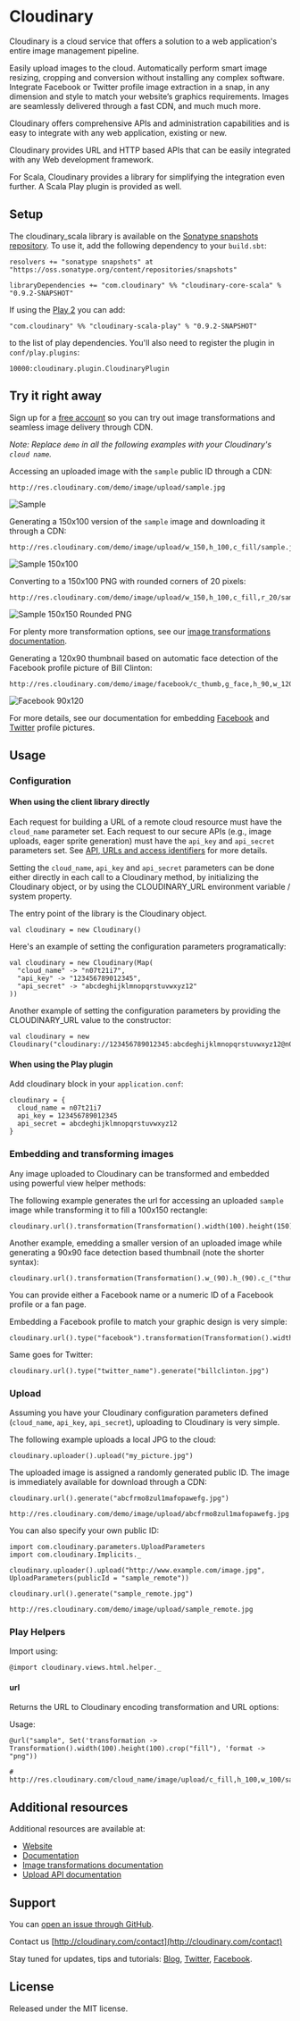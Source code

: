 Cloudinary
==========

Cloudinary is a cloud service that offers a solution to a web application's entire image management pipeline. 

Easily upload images to the cloud. Automatically perform smart image resizing, cropping and conversion without installing any complex software. 
Integrate Facebook or Twitter profile image extraction in a snap, in any dimension and style to match your website’s graphics requirements. 
Images are seamlessly delivered through a fast CDN, and much much more. 

Cloudinary offers comprehensive APIs and administration capabilities and is easy to integrate with any web application, existing or new.

Cloudinary provides URL and HTTP based APIs that can be easily integrated with any Web development framework. 

For Scala, Cloudinary provides a library for simplifying the integration even further. A Scala Play plugin is provided as well.

## Setup ######################################################################

The cloudinary_scala library is available on the [Sonatype snapshots repository](https://oss.sonatype.org/content/repositories/snapshots). To use it, add the following dependency to your `build.sbt`:
    
    resolvers += "sonatype snapshots" at "https://oss.sonatype.org/content/repositories/snapshots"
    
    libraryDependencies += "com.cloudinary" %% "cloudinary-core-scala" % "0.9.2-SNAPSHOT"

If using the [Play 2](http://www.playframework.com/) you can add:

    "com.cloudinary" %% "cloudinary-scala-play" % "0.9.2-SNAPSHOT"

to the list of play dependencies. You'll also need to register the plugin in `conf/play.plugins`:

    10000:cloudinary.plugin.CloudinaryPlugin

## Try it right away

Sign up for a [free account](https://cloudinary.com/users/register/free) so you can try out image transformations and seamless image delivery through CDN.

*Note: Replace `demo` in all the following examples with your Cloudinary's `cloud name`.*  

Accessing an uploaded image with the `sample` public ID through a CDN:

    http://res.cloudinary.com/demo/image/upload/sample.jpg

![Sample](https://res.cloudinary.com/demo/image/upload/w_0.4/sample.jpg "Sample")

Generating a 150x100 version of the `sample` image and downloading it through a CDN:

    http://res.cloudinary.com/demo/image/upload/w_150,h_100,c_fill/sample.jpg

![Sample 150x100](https://res.cloudinary.com/demo/image/upload/w_150,h_100,c_fill/sample.jpg "Sample 150x100")

Converting to a 150x100 PNG with rounded corners of 20 pixels: 

    http://res.cloudinary.com/demo/image/upload/w_150,h_100,c_fill,r_20/sample.png

![Sample 150x150 Rounded PNG](https://res.cloudinary.com/demo/image/upload/w_150,h_100,c_fill,r_20/sample.png "Sample 150x150 Rounded PNG")

For plenty more transformation options, see our [image transformations documentation](http://cloudinary.com/documentation/image_transformations).

Generating a 120x90 thumbnail based on automatic face detection of the Facebook profile picture of Bill Clinton:
 
    http://res.cloudinary.com/demo/image/facebook/c_thumb,g_face,h_90,w_120/billclinton.jpg
    
![Facebook 90x120](https://res.cloudinary.com/demo/image/facebook/c_thumb,g_face,h_90,w_120/billclinton.jpg "Facebook 90x200")

For more details, see our documentation for embedding [Facebook](http://cloudinary.com/documentation/facebook_profile_pictures) and [Twitter](http://cloudinary.com/documentation/twitter_profile_pictures) profile pictures. 


## Usage

### Configuration

#### When using the client library directly

Each request for building a URL of a remote cloud resource must have the `cloud_name` parameter set. 
Each request to our secure APIs (e.g., image uploads, eager sprite generation) must have the `api_key` and `api_secret` parameters set. 
See [API, URLs and access identifiers](http://cloudinary.com/documentation/api_and_access_identifiers) for more details.

Setting the `cloud_name`, `api_key` and `api_secret` parameters can be done either directly in each call to a Cloudinary method, 
by initializing the Cloudinary object, or by using the CLOUDINARY_URL environment variable / system property.

The entry point of the library is the Cloudinary object. 

    val cloudinary = new Cloudinary()

Here's an example of setting the configuration parameters programatically:


    val cloudinary = new Cloudinary(Map(
      "cloud_name" -> "n07t21i7",
      "api_key" -> "123456789012345",
      "api_secret" -> "abcdeghijklmnopqrstuvwxyz12"
    ))

Another example of setting the configuration parameters by providing the CLOUDINARY_URL value to the constructor:

    val cloudinary = new Cloudinary("cloudinary://123456789012345:abcdeghijklmnopqrstuvwxyz12@n07t21i7")

#### When using the Play plugin

Add cloudinary block in your `application.conf`:

    cloudinary = {
      cloud_name = n07t21i7
      api_key = 123456789012345
      api_secret = abcdeghijklmnopqrstuvwxyz12
    }

### Embedding and transforming images

Any image uploaded to Cloudinary can be transformed and embedded using powerful view helper methods:

The following example generates the url for accessing an uploaded `sample` image while transforming it to fill a 100x150 rectangle:

    cloudinary.url().transformation(Transformation().width(100).height(150).crop("fill")).generate("sample.jpg")

Another example, emedding a smaller version of an uploaded image while generating a 90x90 face detection based thumbnail (note the shorter syntax): 

    cloudinary.url().transformation(Transformation().w_(90).h_(90).c_("thumb").g_("face")).generate("woman.jpg")

You can provide either a Facebook name or a numeric ID of a Facebook profile or a fan page.  
             
Embedding a Facebook profile to match your graphic design is very simple:

    cloudinary.url().type("facebook").transformation(Transformation().width(130).height(130).crop("fill").gravity("north_west")).generate("billclinton.jpg")
                           
Same goes for Twitter:

    cloudinary.url().type("twitter_name").generate("billclinton.jpg")

### Upload

Assuming you have your Cloudinary configuration parameters defined (`cloud_name`, `api_key`, `api_secret`), uploading to Cloudinary is very simple.
    
The following example uploads a local JPG to the cloud: 
    
    cloudinary.uploader().upload("my_picture.jpg")
        
The uploaded image is assigned a randomly generated public ID. The image is immediately available for download through a CDN:

    cloudinary.url().generate("abcfrmo8zul1mafopawefg.jpg")
        
    http://res.cloudinary.com/demo/image/upload/abcfrmo8zul1mafopawefg.jpg

You can also specify your own public ID:    
    
    import com.cloudinary.parameters.UploadParameters
    import com.cloudinary.Implicits._
    
    cloudinary.uploader().upload("http://www.example.com/image.jpg", UploadParameters(publicId = "sample_remote"))

    cloudinary.url().generate("sample_remote.jpg")

    http://res.cloudinary.com/demo/image/upload/sample_remote.jpg
        
### Play Helpers

Import using:

    @import cloudinary.views.html.helper._

#### url

Returns the URL to Cloudinary encoding transformation and URL options:

Usage:

    @url("sample", Set('transformation -> Transformation().width(100).height(100).crop("fill"), 'format -> "png"))
    
    # http://res.cloudinary.com/cloud_name/image/upload/c_fill,h_100,w_100/sample.png

  
## Additional resources ##########################################################

Additional resources are available at:

* [Website](http://cloudinary.com)
* [Documentation](http://cloudinary.com/documentation)
* [Image transformations documentation](http://cloudinary.com/documentation/image_transformations)
* [Upload API documentation](http://cloudinary.com/documentation/upload_images)

## Support

You can [open an issue through GitHub](https://github.com/cloudinary/cloudinary_scala/issues).

Contact us [http://cloudinary.com/contact](http://cloudinary.com/contact)

Stay tuned for updates, tips and tutorials: [Blog](http://cloudinary.com/blog), [Twitter](https://twitter.com/cloudinary), [Facebook](http://www.facebook.com/Cloudinary).

## License #######################################################################

Released under the MIT license.
